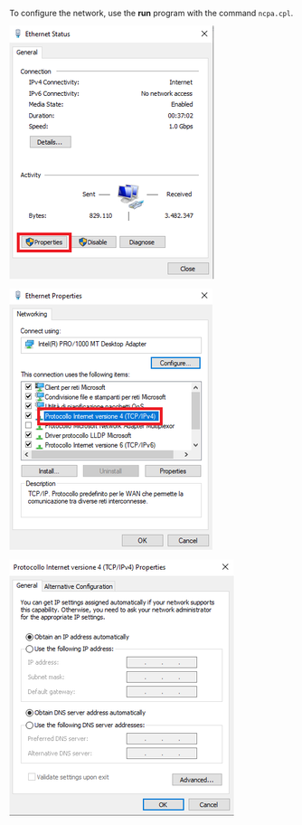 To configure the network, use the **run** program with the command `ncpa.cpl`.

![VirtualBox_net_config_1](https://github.com/Nikkofelis/Corso_IT_v2/blob/223550ca5730f077f9d64b3c8a3f0bd92a9be322/Z.%20Misc/Attachments/VirtualBox_net_config_1.png)

![VirtualBox_net_config_2](https://github.com/Nikkofelis/Corso_IT_v2/blob/223550ca5730f077f9d64b3c8a3f0bd92a9be322/Z.%20Misc/Attachments/VirtualBox_net_config_2.png)

![VirtualBox_net_config_3](https://github.com/Nikkofelis/Corso_IT_v2/blob/main/Z.%20Misc/Attachments/VirtualBox_net_config_3.png)

